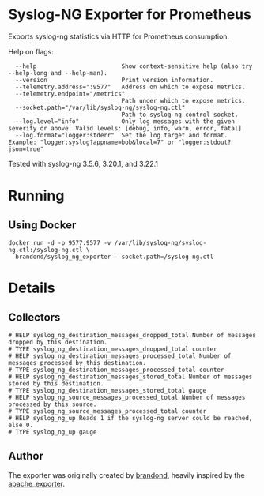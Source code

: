 # Syslog-NG Exporter for Prometheus

Exports syslog-ng statistics via HTTP for Prometheus consumption.

Help on flags:

```
  --help                        Show context-sensitive help (also try --help-long and --help-man).
  --version                     Print version information.
  --telemetry.address=":9577"   Address on which to expose metrics.
  --telemetry.endpoint="/metrics"
                                Path under which to expose metrics.
  --socket.path="/var/lib/syslog-ng/syslog-ng.ctl"
                                Path to syslog-ng control socket.
  --log.level="info"            Only log messages with the given severity or above. Valid levels: [debug, info, warn, error, fatal]
  --log.format="logger:stderr"  Set the log target and format. Example: "logger:syslog?appname=bob&local=7" or "logger:stdout?json=true"
```

Tested with syslog-ng 3.5.6, 3.20.1, and 3.22.1

# Running

## Using Docker
```
docker run -d -p 9577:9577 -v /var/lib/syslog-ng/syslog-ng.ctl:/syslog-ng.ctl \
  brandond/syslog_ng_exporter --socket.path=/syslog-ng.ctl
```


# Details

## Collectors

```
# HELP syslog_ng_destination_messages_dropped_total Number of messages dropped by this destination.
# TYPE syslog_ng_destination_messages_dropped_total counter
# HELP syslog_ng_destination_messages_processed_total Number of messages processed by this destination.
# TYPE syslog_ng_destination_messages_processed_total counter
# HELP syslog_ng_destination_messages_stored_total Number of messages stored by this destination.
# TYPE syslog_ng_destination_messages_stored_total gauge
# HELP syslog_ng_source_messages_processed_total Number of messages processed by this source.
# TYPE syslog_ng_source_messages_processed_total counter
# HELP syslog_ng_up Reads 1 if the syslog-ng server could be reached, else 0.
# TYPE syslog_ng_up gauge
```

## Author

The exporter was originally created by [brandond](https://github.com/brandond), heavily inspired by the [apache_exporter](https://github.com/Lusitaniae/apache_exporter/).

